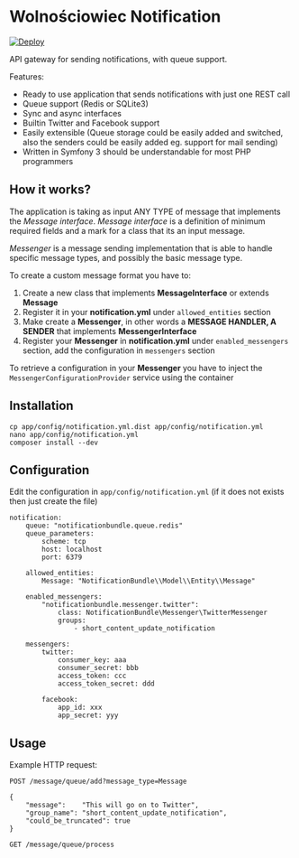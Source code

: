 Wolnościowiec Notification
==========================

[![Deploy](https://www.herokucdn.com/deploy/button.svg)](https://heroku.com/deploy?template=https://github.com/Wolnosciowiec/wolnosciowiec-notification)

API gateway for sending notifications, with queue support.

Features:
- Ready to use application that sends notifications with just one REST call
- Queue support (Redis or SQLite3)
- Sync and async interfaces
- Builtin Twitter and Facebook support
- Easily extensible (Queue storage could be easily added and switched, also the senders could be easily added eg. support for mail sending)
- Written in Symfony 3 should be understandable for most PHP programmers

## How it works?

The application is taking as input ANY TYPE of message that implements the _Message interface_.
_Message interface_ is a definition of minimum required fields and a mark for a class that its an input message.

_Messenger_ is a message sending implementation that is able to handle specific message types, and possibly the basic message type.

To create a custom message format you have to:
1. Create a new class that implements **MessageInterface** or extends **Message**
2. Register it in your **notification.yml** under `allowed_entities` section
3. Make create a **Messenger**, in other words a **MESSAGE HANDLER, A SENDER** that implements **MessengerInterface**
4. Register your **Messenger** in **notification.yml** under `enabled_messengers` section, add the configuration in `messengers` section

To retrieve a configuration in your **Messenger** you have to inject the `MessengerConfigurationProvider` service using the container

## Installation

```
cp app/config/notification.yml.dist app/config/notification.yml
nano app/config/notification.yml
composer install --dev
```

## Configuration

Edit the configuration in `app/config/notification.yml` (if it does not exists then just create the file)

```
notification:
    queue: "notificationbundle.queue.redis"
    queue_parameters:
        scheme: tcp
        host: localhost
        port: 6379

    allowed_entities:
        Message: "NotificationBundle\\Model\\Entity\\Message"

    enabled_messengers:
        "notificationbundle.messenger.twitter":
            class: NotificationBundle\Messenger\TwitterMessenger
            groups:
                - short_content_update_notification

    messengers:
        twitter:
            consumer_key: aaa
            consumer_secret: bbb
            access_token: ccc
            access_token_secret: ddd

        facebook:
            app_id: xxx
            app_secret: yyy
```

## Usage

Example HTTP request:

```
POST /message/queue/add?message_type=Message

{
    "message":    "This will go on to Twitter",
    "group_name": "short_content_update_notification",
    "could_be_truncated": true
}
```

```
GET /message/queue/process
```